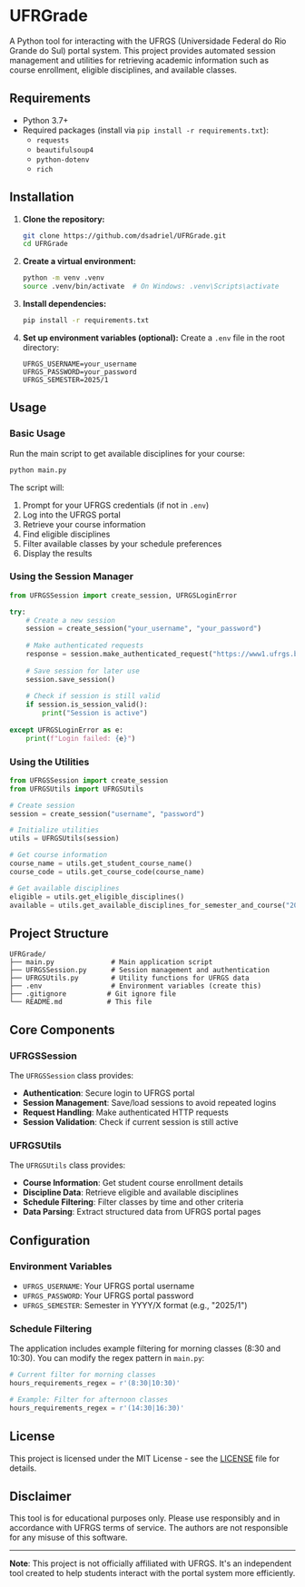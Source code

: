 # UFRGrade

A Python tool for interacting with the UFRGS (Universidade Federal do Rio Grande do Sul) portal system. This project provides automated session management and utilities for retrieving academic information such as course enrollment, eligible disciplines, and available classes.

## Requirements

- Python 3.7+
- Required packages (install via `pip install -r requirements.txt`):
  - `requests`
  - `beautifulsoup4`
  - `python-dotenv`
  - `rich`

## Installation

1. **Clone the repository:**
   ```bash
   git clone https://github.com/dsadriel/UFRGrade.git
   cd UFRGrade
   ```

2. **Create a virtual environment:**
   ```bash
   python -m venv .venv
   source .venv/bin/activate  # On Windows: .venv\Scripts\activate
   ```

3. **Install dependencies:**
   ```bash
   pip install -r requirements.txt
   ```

4. **Set up environment variables (optional):**
   Create a `.env` file in the root directory:
   ```
   UFRGS_USERNAME=your_username
   UFRGS_PASSWORD=your_password
   UFRGS_SEMESTER=2025/1
   ```

## Usage

### Basic Usage

Run the main script to get available disciplines for your course:

```bash
python main.py
```

The script will:
1. Prompt for your UFRGS credentials (if not in `.env`)
2. Log into the UFRGS portal
3. Retrieve your course information
4. Find eligible disciplines
5. Filter available classes by your schedule preferences
6. Display the results

### Using the Session Manager

```python
from UFRGSSession import create_session, UFRGSLoginError

try:
    # Create a new session
    session = create_session("your_username", "your_password")
    
    # Make authenticated requests
    response = session.make_authenticated_request("https://www1.ufrgs.br/sistemas/portal/some_page")
    
    # Save session for later use
    session.save_session()
    
    # Check if session is still valid
    if session.is_session_valid():
        print("Session is active")
    
except UFRGSLoginError as e:
    print(f"Login failed: {e}")
```

### Using the Utilities

```python
from UFRGSSession import create_session
from UFRGSUtils import UFRGSUtils

# Create session
session = create_session("username", "password")

# Initialize utilities
utils = UFRGSUtils(session)

# Get course information
course_name = utils.get_student_course_name()
course_code = utils.get_course_code(course_name)

# Get available disciplines
eligible = utils.get_eligible_disciplines()
available = utils.get_available_disciplines_for_semester_and_course("2025/1", course_code)
```

## Project Structure

```
UFRGrade/
├── main.py              # Main application script
├── UFRGSSession.py      # Session management and authentication
├── UFRGSUtils.py        # Utility functions for UFRGS data
├── .env                 # Environment variables (create this)
├── .gitignore          # Git ignore file
└── README.md           # This file
```

## Core Components

### UFRGSSession

The `UFRGSSession` class provides:

- **Authentication**: Secure login to UFRGS portal
- **Session Management**: Save/load sessions to avoid repeated logins
- **Request Handling**: Make authenticated HTTP requests
- **Session Validation**: Check if current session is still active

### UFRGSUtils

The `UFRGSUtils` class provides:

- **Course Information**: Get student course enrollment details
- **Discipline Data**: Retrieve eligible and available disciplines
- **Schedule Filtering**: Filter classes by time and other criteria
- **Data Parsing**: Extract structured data from UFRGS portal pages

## Configuration

### Environment Variables

- `UFRGS_USERNAME`: Your UFRGS portal username
- `UFRGS_PASSWORD`: Your UFRGS portal password  
- `UFRGS_SEMESTER`: Semester in YYYY/X format (e.g., "2025/1")

### Schedule Filtering

The application includes example filtering for morning classes (8:30 and 10:30). You can modify the regex pattern in `main.py`:

```python
# Current filter for morning classes
hours_requirements_regex = r'(8:30|10:30)'

# Example: Filter for afternoon classes
hours_requirements_regex = r'(14:30|16:30)'
```

## License

This project is licensed under the MIT License - see the [LICENSE](LICENSE) file for details.

## Disclaimer

This tool is for educational purposes only. Please use responsibly and in accordance with UFRGS terms of service. The authors are not responsible for any misuse of this software.

---

**Note**: This project is not officially affiliated with UFRGS. It's an independent tool created to help students interact with the portal system more efficiently.
